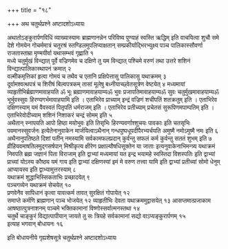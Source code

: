+++
title = "१८"

+++
अथ चतुर्थप्रश्ने अष्टादशोऽध्यायः

अथातोऽङ्कुरार्पणविधिं व्याख्यास्यामः ब्राह्मणानन्नेन परिविष्य पुण्याहं स्वस्ति ऋद्धिम् इति वाचयित्वा शुचौ समे देशे गोमयेन गोचर्ममात्रं चतुरश्रं स्तण्डिलमुपलिप्याक्षतान् सम्प्रकीर्याद्भिरभ्युक्ष्य पञ्च पालिकास्सौवर्णा राजतास्ताम्रा मृण्मयीर्वा यथासम्भवं गृह्णाति १  
मध्ये चतुर्मुखं विन्द्यात् पूर्वे वज्रिणमेव च दक्षिणे तु यम विन्द्यात् पश्चिमे वरुणं तथा उत्तरे शशिनं विन्द्यात्पालिकास्थापनं क्रमात् २  
वल्मीकमृत्तिकां हृत्वा गोमयं च तथैव च एतानि प्रक्षिपेत्तासु पालिकासु यथाक्रमम् ३  
दूर्वामश्वत्थपत्रं च शिरीषं बिल्वपत्रकम् तासां मूलेषु बध्नीयाच्छ्वेतसूत्रेण वेष्टयेत् ४
मध्यमायां व्याहृतीभिर्ब्रह्माणमावाहयति ॐ भूः ब्रह्माणमावाहयाम्यॐ भुवः प्रजापतिमावाहयाम्यॐ सुवः चतुर्मुखमावाहयाम्यॐ भूर्भुवस्सुवः हिरण्यगर्भमावाहयामि इति । एताभिरेव प्राच्याम् इन्द्रं वज्रिणं शचीपतिं शतक्रतुम् इति । एताभिरेव दक्षिणस्याम् यमं वैवस्वतं पितृपतिं धर्मराजम् इति । एताभिरेव प्रतीच्याम् प्रचेतसं सुरूपिणमपाम्पतिम् इति । एताभिरेवोदीच्याम् शशिनं निशाकरं चन्द्रं सोमम् इति ५  
अथैतान् स्नापयति आपो हिष्ठा मयोभुवः इति तिसृभिः हिरण्यवर्णाश्शुचयः पावकाः इति चतसृभिः पवमानस्सुवर्जनः इत्येतेनानुवाकेन मार्जयित्वाऽथैनान् गन्धपुष्पधूपदीपैरभ्यर्चयति अमुष्मै नमोऽमुष्मै नमः इति ६  
अथैनानुपतिष्ठते दिशां पतीन् नमस्यामि सर्वकामफलप्रदान् कुर्वन्तु सफलं कर्म कुर्वन्तु सततं शुभम् इति ७
व्रीहियवमाषतिलमुद्गसर्षपान् मिश्रीकृत्य क्षीरेण प्रक्षाल्यौषधिसूक्तेन या जाताः इत्यनुवाकेनाभिमन्त्र्य यथाक्रमं निवपति ब्रह्म जज्ञानं पिता विराजाम् इति द्वाभ्यां मध्यमायां यत इन्द्र भयामहे स्वस्तिदा विशस्पतिः इति द्वाभ्यां प्राच्यां योऽस्य कौष्ठ्य यमं गाय इति द्वाभ्यां दक्षिणस्यां इमं मे वरुण तत्त्वा यामि इति द्वाभ्यां प्रतीच्यां सोमो धेनुम् आप्यायस्व इति द्वाभ्यामुत्तरस्याम् ८  
यथाक्रमं शुद्धाभिस्सिकताभिः प्रच्छादयेत् ९  
पञ्चगव्येन यथाक्रमं सेचयेत् १०  
प्रणवेनैव सापिधानं कृत्वा यावत्कर्म तावत् सुरक्षितं गोपायेत् १२  
समाप्ते कर्मणि ब्राह्मणान् पञ्च भोजयेत् १२
व्याहृतीभिः देवता यथाक्रममुद्वासयेत् १३
आसप्तमात्प्रजाकाम आषष्ठात्पुत्रनाशनम् पञ्चमे भक्तिकामानां विष्णोस्सर्वात्मनस्तथा १४  
चतुर्थे चाङ्कुरं विद्यात्पापीयान् जायते तु सः त्रियहे सर्वकामानां सद्यो वाऽप्यङ्कुरार्पणम् १५  
इत्याह भगवान् बोधायनः १६  

इति बोधायनीये गृह्यशेषसूत्रे चतुर्थप्रश्ने अष्टादशोऽध्यायः
